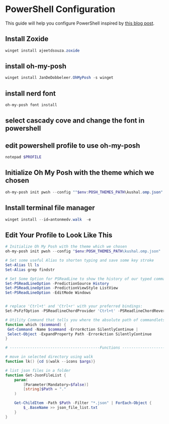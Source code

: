 # PowerShell Configuration

This guide will help you configure PowerShell inspired by [this blog post](https://hamidmosalla.com/2022/12/26/how-to-customize-windows-terminal-and-powershell-using-fzf-neovim-and-beautify-it-with-oh-my-posh/).
## Install Zoxide
```powershell
winget install ajeetdsouza.zoxide
````

## install oh-my-posh
```powershell
winget install JanDeDobbeleer.OhMyPosh -s winget
````

## install nerd font
```powershell
oh-my-posh font install 
````
## select cascady cove and change the font in powershell

## edit powershell profile to use oh-my-posh
```powershell
notepad $PROFILE
````

## Initialize Oh My Posh with the theme which we chosen
```powershell
oh-my-posh init pwsh --config ""$env:POSH_THEMES_PATH\kushal.omp.json" | Invoke-Expression
````

## Install terminal file manager
```powershell
winget install --id=antonmedv.walk  -e
````
## Edit Your Profile to Look Like This
```powershell
# Initialize Oh My Posh with the theme which we chosen
oh-my-posh init pwsh --config "$env:POSH_THEMES_PATH\kushal.omp.json" | Invoke-Expression

# Set some useful Alias to shorten typing and save some key stroke 
Set-Alias ll ls 
Set-Alias grep findstr

# Set Some Option for PSReadLine to show the history of our typed commands
Set-PSReadLineOption -PredictionSource History 
Set-PSReadLineOption -PredictionViewStyle ListView 
Set-PSReadLineOption -EditMode Windows 


# replace 'Ctrl+t' and 'Ctrl+r' with your preferred bindings:
Set-PsFzfOption -PSReadlineChordProvider 'Ctrl+t' -PSReadlineChordReverseHistory 'Ctrl+r'

# Utility Command that tells you where the absolute path of commandlets are 
function which ($command) { 
 Get-Command -Name $command -ErrorAction SilentlyContinue | 
 Select-Object -ExpandProperty Path -ErrorAction SilentlyContinue 
} 

# ----------------------------------------Functions ----------------------------------------------

# move in selected directory using walk
function lk() {cd $(walk --icons $args)}

# list json files in a folder
function Get-JsonFileList {
    param(
        [Parameter(Mandatory=$false)]
        [string]$Path = "."
    )

    Get-ChildItem -Path $Path -Filter "*.json" | ForEach-Object {
        $_.BaseName >> json_file_list.txt
    }
}

````
